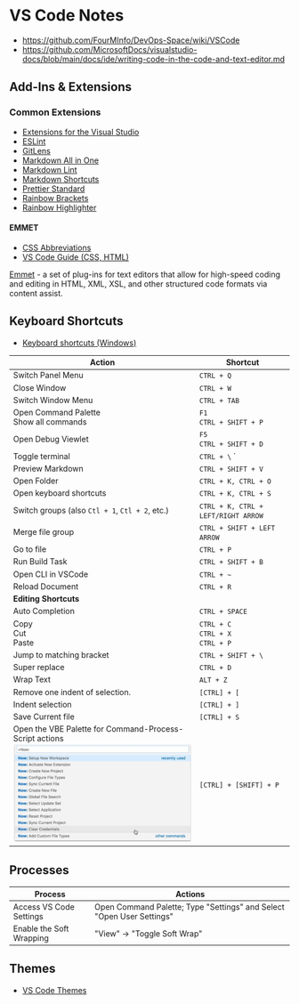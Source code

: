 # VS Code Notes
- https://github.com/FourMInfo/DevOps-Space/wiki/VSCode
- https://github.com/MicrosoftDocs/visualstudio-docs/blob/main/docs/ide/writing-code-in-the-code-and-text-editor.md 

## Add-Ins & Extensions
### Common Extensions  
- [Extensions for the Visual Studio](https://marketplace.visualstudio.com/)  
- [ESLint](https://marketplace.visualstudio.com/items?itemName=dbaeumer.vscode-eslint)  
- [GitLens](https://marketplace.visualstudio.com/items?itemName=eamodio.gitlens)  
- [Markdown All in One](https://marketplace.visualstudio.com/items?itemName=yzhang.markdown-all-in-one)
- [Markdown Lint](https://marketplace.visualstudio.com/items?itemName=DavidAnson.vscode-markdownlint)  
- [Markdown Shortcuts](https://marketplace.visualstudio.com/items?itemName=mdickin.markdown-shortcuts)  
- [Prettier Standard](https://marketplace.visualstudio.com/items?itemName=numso.prettier-standard-vscode)  
- [Rainbow Brackets](https://marketplace.visualstudio.com/items?itemName=2gua.rainbow-brackets)  
- [Rainbow Highlighter](https://marketplace.visualstudio.com/items?itemName=cobaltblu27.rainbow-highlighter)  

#### EMMET
- [CSS Abbreviations](https://docs.emmet.io/css-abbreviations/)
- [VS Code Guide (CSS, HTML)](https://code.visualstudio.com/docs/editor/emmet)

[Emmet](https://www.emmet.io/) - a set of plug-ins for text editors that allow for high-speed coding and editing in HTML, XML, XSL, and other structured code formats via content assist.

## Keyboard Shortcuts
- [Keyboard shortcuts (Windows)](https://code.visualstudio.com/shortcuts/keyboard-shortcuts-windows.pdf)

| Action | Shortcut |  
| --- | --- | 
| Switch Panel Menu | `CTRL + Q` |  
| Close Window | `CTRL + W` |  
| Switch Window Menu | `CTRL + TAB` |  
| Open Command Palette <BR> Show all commands | `F1` <br> `CTRL + SHIFT + P` | 
| Open Debug Viewlet | `F5` <br> `CTRL + SHIFT + D` | 
| Toggle terminal | `CTRL + \` ` | 
| Preview Markdown | `CTRL + SHIFT + V` | 
| Open Folder | `CTRL + K, CTRL + O` | 
| Open keyboard shortcuts | `CTRL + K, CTRL + S` | 
| Switch groups (also `Ctl + 1`, `Ctl + 2`, etc.) | `CTRL + K, CTRL + LEFT/RIGHT ARROW` | 
| Merge file group | `CTRL + SHIFT + LEFT ARROW` | 
| Go to file | `CTRL + P` |  
| Run Build Task | `CTRL + SHIFT + B` | 
| Open CLI in VSCode | `CTRL + ~` |  
| Reload Document | `CTRL + R` |  
| **Editing Shortcuts** |  |  
| Auto Completion | `CTRL + SPACE` | 
| Copy <BR> Cut <BR> Paste | `CTRL + C` <BR> `CTRL + X` <BR> `CTRL + P` |  
| Jump to matching bracket | `CTRL + SHIFT + \` | 
| Super replace | `CTRL + D` |  
| Wrap Text | `ALT + Z` |  
| Remove one indent of selection. |`[CTRL] + [` |   
| Indent selection | `[CTRL] + ]` |   
| Save Current file |  `[CTRL] + S` |  
| Open the VBE Palette for Command-Process-Script actions <br> ![VBE Palette](https://github.com/MrMikey59/00---Projects/blob/master/00Pictures/VBE%20Palette.png)|`[CTRL] + [SHIFT] + P `|  

## Processes
| Process | Actions |  
| -- | -- |  
| Access VS Code Settings | Open Command Palette; Type "Settings" and Select "Open User Settings" |  
| Enable the Soft Wrapping | "View" -> "Toggle Soft Wrap" |  

## Themes
- [VS Code Themes](https://vscodethemes.com/)  

